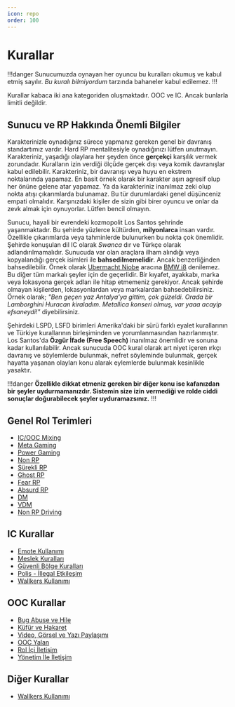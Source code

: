 ```yaml
---
icon: repo
order: 100
---
```


# Kurallar

!!!danger
Sunucumuzda oynayan her oyuncu bu kuralları okumuş ve kabul etmiş sayılır. _Bu kuralı bilmiyordum_ tarzında bahaneler kabul edilemez.
!!!

Kurallar kabaca iki ana kategoriden oluşmaktadır. OOC ve IC. Ancak bunlarla limitli değildir.

## Sunucu ve RP Hakkında Önemli Bilgiler

Karakterinizle oynadığınız sürece yapmanız gereken genel bir davranış standartımız vardır. Hard RP mentalitesiyle oynadığınızı lütfen unutmayın. Karakteriniz, yaşadığı olaylara her şeyden önce **gerçekçi** karşılık vermek zorundadır. Kuralların izin verdiği ölçüde gerçek dışı veya komik davranışlar kabul edilebilir. Karakteriniz, bir davranışı veya huyu en ekstrem noktalarında yapamaz. En basit örnek olarak bir karakter aşırı agresif olup her önüne gelene atar yapamaz. Ya da karakteriniz inanılmaz zeki olup nokta atışı çıkarımlarda bulunamaz. Bu tür durumlardaki genel düşünceniz empati olmalıdır. Karşınızdaki kişiler de sizin gibi birer oyuncu ve onlar da zevk almak için oynuyorlar. Lütfen bencil olmayın.

Sunucu, hayali bir evrendeki kozmopolit Los Santos şehrinde yaşanmaktadır. Bu şehirde yüzlerce kültürden, **milyonlarca** insan vardır. Özellikle çıkarımlarda veya tahminlerde bulunurken bu nokta çok önemlidir. Şehirde konuşulan dil IC olarak _Swanca_ dır ve Türkçe olarak adlandırılmamalıdır. Sunucuda var olan araçlara ilham alındığı veya kopyalandığı gerçek isimleri ile **bahsedilmemelidir**. Ancak benzerliğinden bahsedilebilir. Örnek olarak [Ubermacht Niobe](https://gtacars.net/gta5/niobe) aracına [BMW i8](https://tr.wikipedia.org/wiki/BMW_i8#/media/Dosya:2016_BMW_i8.jpg) denilemez. Bu diğer tüm markalı şeyler için de geçerlidir. Bir kıyafet, ayakkabı, marka veya lokasyona gerçek adları ile hitap etmemeniz gerekiyor. Ancak şehirde olmayan kişilerden, lokasyonlardan veya markalardan bahsedebilirsiniz. Örnek olarak; _"Ben geçen yaz Antalya'ya gittim, çok güzeldi. Orada bir Lamborghini Huracan kiraladım. Metallica konseri olmuş, var yaaa acayip efsaneydi!"_ diyebilirsiniz.

Şehirdeki LSPD, LSFD birimleri Amerika'daki bir sürü farklı eyalet kurallarının ve Türkiye kurallarının birleşiminden ve yorumlanmasından hazırlanmıştır. Los Santos'da **Özgür İfade (Free Speech)** inanılmaz önemlidir ve sonuna kadar kullanılabilir. Ancak sunucuda OOC kural olarak art niyet içeren ırkçı davranış ve söylemlerde bulunmak, nefret söyleminde bulunmak, gerçek hayatta yaşanan olayları konu alarak eylemlerde bulunmak kesinlikle yasaktır.

!!!danger
**Özellikle dikkat etmeniz gereken bir diğer konu ise kafanızdan bir şeyler uydurmamanızdır. Sistemin size izin vermediği ve rolde ciddi sonuçlar doğurabilecek şeyler uyduramazsınız.**
!!!

## Genel Rol Terimleri

- [IC/OOC Mixing](/rules/terminology/ic-ooc-mixing.md)
- [Meta Gaming](/rules/terminology/meta.md)
- [Power Gaming](/rules/terminology/power-gaming.md)
- [Non RP](/rules/terminology/non-rp.md)
- [Sürekli RP](/rules/terminology/sürekli-rp.md)
- [Ghost RP](/rules/terminology/ghost-rp.md)
- [Fear RP](/rules/terminology/fear-rp.md)
- [Absurd RP](/rules/terminology/absurd-rp.md)
- [DM](/rules/terminology/dm.md)
- [VDM](/rules/terminology/vdm.md)
- [Non RP Driving](/rules/terminology/nonrp-driving.md)

## IC Kurallar

- [Emote Kullanımı](/rules/ic/emotes.md)
- [Meslek Kuralları](/rules/ic/jobs.md)
- [Güvenli Bölge Kuralları](/rules/ic/safezones.md)
- [Polis - İllegal Etkileşim](/rules/ic/cop-interaction.md)
- [Wallkers Kullanımı](/rules/ic/wallkers.md)

## OOC Kurallar

- [Bug Abuse ve Hile](/rules/cheats.md)
- [Küfür ve Hakaret](/rules/insult.md)
- [Video, Görsel ve Yazı Paylaşımı](/rules/publish.md)
- [OOC Yalan](/rules/ooc-lie.md)
- [Rol İçi İletişim](/rules/comms.md)
- [Yönetim İle İletişim](/rules/admins.md)

## Diğer Kurallar

- [Wallkers Kullanımı](/rules/ic/wallkers.md)
